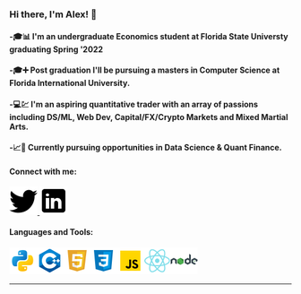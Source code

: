 ### Hi there, I'm Alex! 👋

#### -🎓📊 I'm an undergraduate Economics student at Florida State Universty graduating Spring '2022

#### -🎓➕ Post graduation I'll be pursuing a masters in Computer Science at Florida International University.

#### -💻💹 I'm an aspiring quantitative trader with an array of passions including DS/ML, Web Dev,  Capital/FX/Crypto Markets and Mixed Martial Arts.

#### -📈🧮 Currently pursuing opportunities in Data Science & Quant Finance.

#### Connect with me:
<a href="https://twitter.com/CTE_Capital">
         <img src="twitter.png">
      </a>
<a href="https://www.linkedin.com/in/alexander-fernandez-3077ab18b/">
         <img src="linkedin.png">
      </a>

#### Languages and Tools:
<img src='python.png'><img src='c++.png'><img src='html.png'><img src='css.png'><img src='js.png'><img src='react.png'><img src='node.png'>

---





